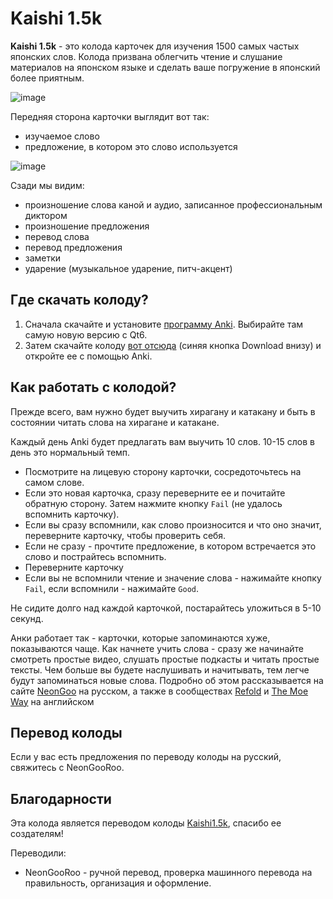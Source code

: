 # Kaishi 1.5k

**Kaishi 1.5k** - это колода карточек для изучения 1500 самых частых японских слов. Колода призвана облегчить чтение и слушание материалов на японском языке и сделать ваше погружение в японский более приятным. 

![image](https://github.com/NeonGooRoo/KaishiRu/assets/123720895/afa84330-1b74-4bc5-b0e8-a204450504e3)

Передняя сторона карточки выглядит вот так: 
* изучаемое слово
* предложение, в котором это слово используется

![image](https://github.com/NeonGooRoo/KaishiRu/assets/123720895/8d7b5533-d5ed-4cfd-8372-c2b06730ffa5)

Сзади мы видим: 
* произношение слова каной и аудио, записанное профессиональным диктором
* произношение предложения
* перевод слова
* перевод предложения
* заметки
* ударение (музыкальное ударение, питч-акцент) 

## Где скачать колоду?

1. Сначала скачайте и установите [программу Anki](https://apps.ankiweb.net/). Выбирайте там самую новую версию с Qt6. 
2. Затем скачайте колоду [вот отсюда](https://ankiweb.net/shared/info/237782999) (синяя кнопка Download внизу) и откройте ее с помощью Anki. 

## Как работать с колодой? 

Прежде всего, вам нужно будет выучить хирагану и катакану и быть в состоянии читать слова на хирагане и катакане. 

Каждый день Anki будет предлагать вам выучить 10 слов. 10-15 слов в день это нормальный темп. 

* Посмотрите на лицевую сторону карточки, сосредоточьтесь на самом слове.
* Если это новая карточка, сразу переверните ее и почитайте обратную сторону. Затем нажмите кнопку `Fail` (не удалось вспомнить карточку). 
* Если вы сразу вспомнили, как слово произносится и что оно значит, переверните карточку, чтобы проверить себя.
* Если не сразу - прочтите предложение, в котором встречается это слово и пострайтесь вспомнить.
* Переверните карточку
* Если вы не вспомнили чтение и значение слова - нажимайте кнопку `Fail`, если вспомнили - нажимайте `Good`.

Не сидите долго над каждой карточкой, постарайтесь уложиться в 5-10 секунд. 

Анки работает так - карточки, которые запоминаются хуже, показываются чаще. Как начнете учить слова - сразу же начинайте смотреть простые видео, слушать простые подкасты и читать простые тексты. Чем больше вы будете наслушивать и начитывать, тем легче будут запоминаться новые слова. Подробно об этом рассказывается на сайте [NeonGoo](https://neongoo.ru/guide/how-to.html#%D0%B7%D0%B0%D1%87%D0%B5%D0%BC-%D0%B2%D1%8B-%D0%B7%D0%B4%D0%B5%D1%81%D1%8C) на русском, а также в сообществах [Refold](https://refold.la/) и [The Moe Way](https://learnjapanese.moe/) на английском

## Перевод колоды

Если у вас есть предложения по переводу колоды на русский, свяжитесь с NeonGooRoo.

## Благодарности

Эта колода является переводом колоды [Kaishi1.5k](https://github.com/donkuri/Kaishi), спасибо ее создателям! 

Переводили:

* NeonGooRoo - ручной перевод, проверка машинного перевода на правильность, организация и оформление.

